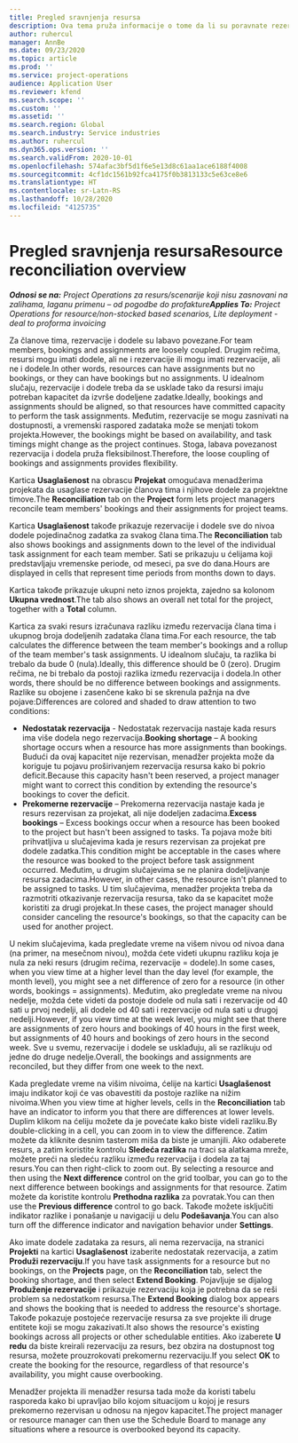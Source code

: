 ```yaml
---
title: Pregled sravnjenja resursa
description: Ova tema pruža informacije o tome da li su poravnate rezervacije resursa i dodeljivanja zadacima u projektu.
author: ruhercul
manager: AnnBe
ms.date: 09/23/2020
ms.topic: article
ms.prod: ''
ms.service: project-operations
audience: Application User
ms.reviewer: kfend
ms.search.scope: ''
ms.custom: ''
ms.assetid: ''
ms.search.region: Global
ms.search.industry: Service industries
ms.author: ruhercul
ms.dyn365.ops.version: ''
ms.search.validFrom: 2020-10-01
ms.openlocfilehash: 574afac3bf5d1f6e5e13d8c61aa1ace6188f4008
ms.sourcegitcommit: 4cf1dc1561b92fca4175f0b3813133c5e63ce8e6
ms.translationtype: HT
ms.contentlocale: sr-Latn-RS
ms.lasthandoff: 10/28/2020
ms.locfileid: "4125735"
---
```

# <a name="resource-reconciliation-overview"></a><span data-ttu-id="c4d1d-103">Pregled sravnjenja resursa</span><span class="sxs-lookup"><span data-stu-id="c4d1d-103">Resource reconciliation overview</span></span>

<span data-ttu-id="c4d1d-104">_**Odnosi se na:** Project Operations za resurs/scenarije koji nisu zasnovani na zalihama, laganu primenu – od pogodbe do profakture_</span><span class="sxs-lookup"><span data-stu-id="c4d1d-104">_**Applies To:** Project Operations for resource/non-stocked based scenarios, Lite deployment - deal to proforma invoicing_</span></span>

<span data-ttu-id="c4d1d-105">Za članove tima, rezervacije i dodele su labavo povezane.</span><span class="sxs-lookup"><span data-stu-id="c4d1d-105">For team members, bookings and assignments are loosely coupled.</span></span> <span data-ttu-id="c4d1d-106">Drugim rečima, resursi mogu imati dodele, ali ne i rezervacije ili mogu imati rezervacije, ali ne i dodele.</span><span class="sxs-lookup"><span data-stu-id="c4d1d-106">In other words, resources can have assignments but no bookings, or they can have bookings but no assignments.</span></span> <span data-ttu-id="c4d1d-107">U idealnom slučaju, rezervacije i dodele treba da se usklade tako da resursi imaju potreban kapacitet da izvrše dodeljene zadatke.</span><span class="sxs-lookup"><span data-stu-id="c4d1d-107">Ideally, bookings and assignments should be aligned, so that resources have committed capacity to perform the task assignments.</span></span> <span data-ttu-id="c4d1d-108">Međutim, rezervacije se mogu zasnivati na dostupnosti, a vremenski raspored zadataka može se menjati tokom projekta.</span><span class="sxs-lookup"><span data-stu-id="c4d1d-108">However, the bookings might be based on availability, and task timings might change as the project continues.</span></span> <span data-ttu-id="c4d1d-109">Stoga, labava povezanost rezervacija i dodela pruža fleksibilnost.</span><span class="sxs-lookup"><span data-stu-id="c4d1d-109">Therefore, the loose coupling of bookings and assignments provides flexibility.</span></span>

<span data-ttu-id="c4d1d-110">Kartica **Usaglašenost** na obrascu **Projekat** omogućava menadžerima projekata da usaglase rezervacije članova tima i njihove dodele za projektne timove.</span><span class="sxs-lookup"><span data-stu-id="c4d1d-110">The **Reconciliation** tab on the **Project** form lets project managers reconcile team members' bookings and their assignments for project teams.</span></span>

<span data-ttu-id="c4d1d-111">Kartica **Usaglašenost** takođe prikazuje rezervacije i dodele sve do nivoa dodele pojedinačnog zadatka za svakog člana tima.</span><span class="sxs-lookup"><span data-stu-id="c4d1d-111">The **Reconciliation** tab also shows bookings and assignments down to the level of the individual task assignment for each team member.</span></span> <span data-ttu-id="c4d1d-112">Sati se prikazuju u ćelijama koji predstavljaju vremenske periode, od meseci, pa sve do dana.</span><span class="sxs-lookup"><span data-stu-id="c4d1d-112">Hours are displayed in cells that represent time periods from months down to days.</span></span>

<span data-ttu-id="c4d1d-113">Kartica takođe prikazuje ukupni neto iznos projekta, zajedno sa kolonom **Ukupna vrednost**.</span><span class="sxs-lookup"><span data-stu-id="c4d1d-113">The tab also shows an overall net total for the project, together with a **Total** column.</span></span>

<span data-ttu-id="c4d1d-114">Kartica za svaki resurs izračunava razliku između rezervacija člana tima i ukupnog broja dodeljenih zadataka člana tima.</span><span class="sxs-lookup"><span data-stu-id="c4d1d-114">For each resource, the tab calculates the difference between the team member's bookings and a rollup of the team member's task assignments.</span></span> <span data-ttu-id="c4d1d-115">U idealnom slučaju, ta razlika bi trebalo da bude 0 (nula).</span><span class="sxs-lookup"><span data-stu-id="c4d1d-115">Ideally, this difference should be 0 (zero).</span></span> <span data-ttu-id="c4d1d-116">Drugim rečima, ne bi trebalo da postoji razlika između rezervacija i dodela.</span><span class="sxs-lookup"><span data-stu-id="c4d1d-116">In other words, there should be no difference between bookings and assignments.</span></span> <span data-ttu-id="c4d1d-117">Razlike su obojene i zasenčene kako bi se skrenula pažnja na dve pojave:</span><span class="sxs-lookup"><span data-stu-id="c4d1d-117">Differences are colored and shaded to draw attention to two conditions:</span></span>

- <span data-ttu-id="c4d1d-118">**Nedostatak rezervacija** - Nedostatak rezervacija nastaje kada resurs ima više dodela nego rezervacija.</span><span class="sxs-lookup"><span data-stu-id="c4d1d-118">**Booking shortage** – A booking shortage occurs when a resource has more assignments than bookings.</span></span> <span data-ttu-id="c4d1d-119">Budući da ovaj kapacitet nije rezervisan, menadžer projekta može da koriguje tu pojavu proširivanjem rezervacija resursa kako bi pokrio deficit.</span><span class="sxs-lookup"><span data-stu-id="c4d1d-119">Because this capacity hasn't been reserved, a project manager might want to correct this condition by extending the resource's bookings to cover the deficit.</span></span>
- <span data-ttu-id="c4d1d-120">**Prekomerne rezervacije** – Prekomerna rezervacija nastaje kada je resurs rezervisan za projekat, ali nije dodeljen zadacima.</span><span class="sxs-lookup"><span data-stu-id="c4d1d-120">**Excess bookings** – Excess bookings occur when a resource has been booked to the project but hasn't been assigned to tasks.</span></span> <span data-ttu-id="c4d1d-121">Ta pojava može biti prihvatljiva u slučajevima kada je resurs rezervisan za projekat pre dodele zadatka.</span><span class="sxs-lookup"><span data-stu-id="c4d1d-121">This condition might be acceptable in the cases where the resource was booked to the project before task assignment occurred.</span></span> <span data-ttu-id="c4d1d-122">Međutim, u drugim slučajevima se ne planira dodeljivanje resursa zadacima.</span><span class="sxs-lookup"><span data-stu-id="c4d1d-122">However, in other cases, the resource isn't planned to be assigned to tasks.</span></span> <span data-ttu-id="c4d1d-123">U tim slučajevima, menadžer projekta treba da razmotriti otkazivanje rezervacija resursa, tako da se kapacitet može koristiti za drugi projekat.</span><span class="sxs-lookup"><span data-stu-id="c4d1d-123">In these cases, the project manager should consider canceling the resource's bookings, so that the capacity can be used for another project.</span></span>

<span data-ttu-id="c4d1d-124">U nekim slučajevima, kada pregledate vreme na višem nivou od nivoa dana (na primer, na mesečnom nivou), možda ćete videti ukupnu razliku koja je nula za neki resurs (drugim rečima, rezervacije = dodele).</span><span class="sxs-lookup"><span data-stu-id="c4d1d-124">In some cases, when you view time at a higher level than the day level (for example, the month level), you might see a net difference of zero for a resource (in other words, bookings = assignments).</span></span> <span data-ttu-id="c4d1d-125">Međutim, ako pregledate vreme na nivou nedelje, možda ćete videti da postoje dodele od nula sati i rezervacije od 40 sati u prvoj nedelji, ali dodele od 40 sati i rezervacije od nula sati u drugoj nedelji.</span><span class="sxs-lookup"><span data-stu-id="c4d1d-125">However, if you view time at the week level, you might see that there are assignments of zero hours and bookings of 40 hours in the first week, but assignments of 40 hours and bookings of zero hours in the second week.</span></span> <span data-ttu-id="c4d1d-126">Sve u svemu, rezervacije i dodele se usklađuju, ali se razlikuju od jedne do druge nedelje.</span><span class="sxs-lookup"><span data-stu-id="c4d1d-126">Overall, the bookings and assignments are reconciled, but they differ from one week to the next.</span></span>

<span data-ttu-id="c4d1d-127">Kada pregledate vreme na višim nivoima, ćelije na kartici **Usaglašenost** imaju indikator koji će vas obavestiti da postoje razlike na nižim nivoima.</span><span class="sxs-lookup"><span data-stu-id="c4d1d-127">When you view time at higher levels, cells in the **Reconciliation** tab have an indicator to inform you that there are differences at lower levels.</span></span> <span data-ttu-id="c4d1d-128">Duplim klikom na ćeliju možete da je povećate kako biste videli razliku.</span><span class="sxs-lookup"><span data-stu-id="c4d1d-128">By double-clicking in a cell, you can zoom in to view the difference.</span></span> <span data-ttu-id="c4d1d-129">Zatim možete da kliknite desnim tasterom miša da biste je umanjili. Ako odaberete resurs, a zatim koristite kontrolu **Sledeća razlika** na traci sa alatkama mreže, možete preći na sledeću razliku između rezervacija i dodela za taj resurs.</span><span class="sxs-lookup"><span data-stu-id="c4d1d-129">You can then right-click to zoom out. By selecting a resource and then using the **Next difference** control on the grid toolbar, you can go to the next difference between bookings and assignments for that resource.</span></span> <span data-ttu-id="c4d1d-130">Zatim možete da koristite kontrolu **Prethodna razlika** za povratak.</span><span class="sxs-lookup"><span data-stu-id="c4d1d-130">You can then use the **Previous difference** control to go back.</span></span> <span data-ttu-id="c4d1d-131">Takođe možete isključiti indikator razlike i ponašanje u navigaciji u delu **Podešavanja**.</span><span class="sxs-lookup"><span data-stu-id="c4d1d-131">You can also turn off the difference indicator and navigation behavior under **Settings**.</span></span>


<span data-ttu-id="c4d1d-132">Ako imate dodele zadataka za resurs, ali nema rezervacija, na stranici **Projekti** na kartici **Usaglašenost** izaberite nedostatak rezervacija, a zatim **Produži rezervaciju**.</span><span class="sxs-lookup"><span data-stu-id="c4d1d-132">If you have task assignments for a resource but no bookings, on the **Projects** page, on the **Reconciliation** tab, select the booking shortage, and then select **Extend Booking**.</span></span> <span data-ttu-id="c4d1d-133">Pojavljuje se dijalog **Produženje rezervacije** i prikazuje rezervaciju koja je potrebna da se reši problem sa nedostatkom resursa.</span><span class="sxs-lookup"><span data-stu-id="c4d1d-133">The **Extend Booking** dialog box appears and shows the booking that is needed to address the resource's shortage.</span></span> <span data-ttu-id="c4d1d-134">Takođe pokazuje postojeće rezervacije resursa za sve projekte ili druge entitete koji se mogu zakazivati.</span><span class="sxs-lookup"><span data-stu-id="c4d1d-134">It also shows the resource's existing bookings across all projects or other schedulable entities.</span></span> <span data-ttu-id="c4d1d-135">Ako izaberete **U redu** da biste kreirali rezervaciju za resurs, bez obzira na dostupnost tog resursa, možete prouzrokovati prekomernu rezervaciju.</span><span class="sxs-lookup"><span data-stu-id="c4d1d-135">If you select **OK** to create the booking for the resource, regardless of that resource's availability, you might cause overbooking.</span></span>

<span data-ttu-id="c4d1d-136">Menadžer projekta ili menadžer resursa tada može da koristi tabelu rasporeda kako bi upravljao bilo kojom situacijom u kojoj je resurs prekomerno rezervisan u odnosu na njegov kapacitet.</span><span class="sxs-lookup"><span data-stu-id="c4d1d-136">The project manager or resource manager can then use the Schedule Board to manage any situations where a resource is overbooked beyond its capacity.</span></span>

